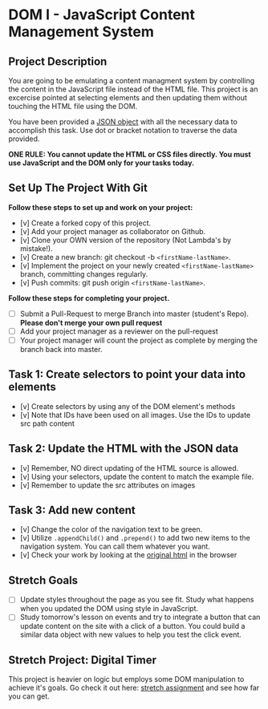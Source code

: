 # DOM I - JavaScript Content Management System

## Project Description
You are going to be emulating a content managment system by controlling the content in the JavaScript file instead of the HTML file. This project is an excercise pointed at selecting elements and then updating them without touching the HTML file using the DOM.

You have been provided a [JSON object](js/index.js) with all the necessary data to accomplish this task.  Use dot or bracket notation to traverse the data provided.

**ONE RULE: You cannot update the HTML or CSS files directly.  You must use JavaScript and the DOM only for your tasks today.**

## Set Up The Project With Git

**Follow these steps to set up and work on your project:**

* [v] Create a forked copy of this project.
* [v] Add your project manager as collaborator on Github.
* [v] Clone your OWN version of the repository (Not Lambda's by mistake!).
* [v] Create a new branch: git checkout -b `<firstName-lastName>`.
* [v] Implement the project on your newly created `<firstName-lastName>` branch, committing changes regularly.
* [v] Push commits: git push origin `<firstName-lastName>`.

**Follow these steps for completing your project.**

* [ ] Submit a Pull-Request to merge <firstName-lastName> Branch into master (student's  Repo). **Please don't merge your own pull request**
* [ ] Add your project manager as a reviewer on the pull-request
* [ ] Your project manager will count the project as complete by merging the branch back into master.

## Task 1: Create selectors to point your data into elements
* [v] Create selectors by using any of the DOM element's methods
* [v] Note that IDs have been used on all images.  Use the IDs to update src path content

## Task 2: Update the HTML with the JSON data
* [v] Remember, NO direct updating of the HTML source is allowed.
* [v] Using your selectors, update the content to match the example file.
* [v] Remember to update the src attributes on images

## Task 3: Add new content
* [v] Change the color of the navigation text to be green.
* [v] Utilize `.appendChild()` and `.prepend()` to add two new items to the navigation system. You can call them whatever you want.
* [v] Check your work by looking at the [original html](original.html) in the browser

## Stretch Goals
* [ ] Update styles throughout the page as you see fit.  Study what happens when you updated the DOM using style in JavaScript.  
* [ ] Study tomorrow's lesson on events and try to integrate a button that can update content on the site with a click of a button.  You could build a similar data object with new values to help you test the click event.

## Stretch Project: Digital Timer
This project is heavier on logic but employs some DOM manipulation to achieve it's goals.  Go check it out here: [stretch assignment](stretch-assignment) and see how far you can get. 